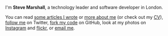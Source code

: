 I'm **Steve Marshall**, a technology leader and software developer in London.

You can read [some articles I wrote](/journal/) or [more about
me](/about/) (or check out my [CV](/cv/)), [follow
me](https://twitter.com/SteveMarshall) on Twitter, [fork my
code](https://github.com/SteveMarshall) on GitHub, look at my
photos on [Instagram](https://instagram.com/nascentguruism)
and [flickr](https://www.flickr.com/photos/steviebm), or [email
me](mailto:hi@stevemarshall.com).
